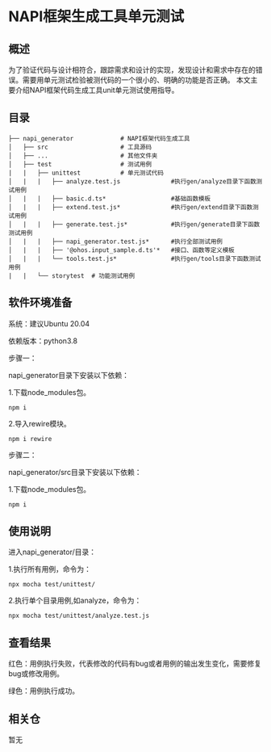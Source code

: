 # NAPI框架生成工具单元测试

## 概述
为了验证代码与设计相符合，跟踪需求和设计的实现，发现设计和需求中存在的错误。需要用单元测试检验被测代码的一个很小的、明确的功能是否正确。
本文主要介绍NAPI框架代码生成工具unit单元测试使用指导。

## 目录

	├── napi_generator             # NAPI框架代码生成工具
	│   ├── src                    # 工具源码
	│   ├── ...                    # 其他文件夹
	│   ├── test                   # 测试用例
	|   |   ├── unittest           # 单元测试代码
	│   |   |   ├── analyze.test.js              #执行gen/analyze目录下函数测试用例 
	│   |   |   ├── basic.d.ts*                  #基础函数模板
	│   |   |   ├── extend.test.js*              #执行gen/extend目录下函数测试用例 
	│   |   |   ├── generate.test.js*            #执行gen/generate目录下函数测试用例 
	│   |   |   ├── napi_generator.test.js*      #执行全部测试用例
	│   |   |   ├── '@ohos.input_sample.d.ts'*   #接口、函数等定义模板
	│   |   |   └── tools.test.js*               #执行gen/tools目录下函数测试用例 
	|   |   └── storytest  # 功能测试用例
	 
## 软件环境准备

系统：建议Ubuntu 20.04

依赖版本：python3.8


步骤一：

napi_generator目录下安装以下依赖：

1.下载node_modules包。

	npm i

2.导入rewire模块。

	npm i rewire

步骤二：

napi_generator/src目录下安装以下依赖：

1.下载node_modules包。

	npm i  



## 使用说明

进入napi_generator/目录：

1.执行所有用例，命令为：

	npx mocha test/unittest/

2.执行单个目录用例,如analyze，命令为：

	npx mocha test/unittest/analyze.test.js


## 查看结果

红色：用例执行失败，代表修改的代码有bug或者用例的输出发生变化，需要修复bug或修改用例。

绿色：用例执行成功。


## 相关仓

暂无
